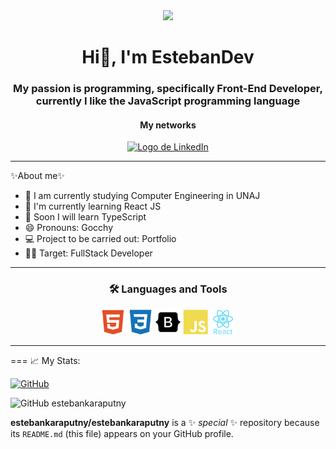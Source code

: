 <div id="header" align="center">
  <img src="https://media.giphy.com/media/zXmbOaTpbY6mA/giphy.gif" width="400" />
  <h1 align="center">Hi👋, I'm EstebanDev</h1>
  <h3 aling="center">My passion is programming, specifically Front-End Developer, currently I like the JavaScript programming language</h3>
</div>

<div align="center">
  <h4>My networks</h4>
  <a href="www.linkedin.com/in/esteban-karaputny" target="_blank">
    <img src="https://cdn3.iconfinder.com/data/icons/inficons/512/linkedin.png" width="25" height="25" alt="Logo de LinkedIn">
  </a>
</div>

---
✨About me✨

- 🔭 I am currently studying Computer Engineering in UNAJ
- 🌱 I'm currently learning React JS
- 🤔 Soon I will learn TypeScript
- 😄 Pronouns: Gocchy
- 💻 Project to be carried out: Portfolio
- 👨‍💻 Target: FullStack Developer

---

    
<div align="center">
     <h3>🛠 Languages and Tools</h3>
     <div>
        <img src="https://github.com/devicons/devicon/blob/master/icons/html5/html5-plain.svg" alt="Logo HTML" title="HTML5" width="40" height="40">
        <img src="https://github.com/devicons/devicon/blob/master/icons/css3/css3-plain.svg" alt="Logo CSS" title="CSS3" width="40" height="40">
        <img src="https://github.com/devicons/devicon/blob/master/icons/bootstrap/bootstrap-plain.svg" alt="Logo Bootstrap" title="Bootstrap" width="40"                     height="40">
        <img src="https://github.com/devicons/devicon/blob/master/icons/javascript/javascript-plain.svg" alt="Logo JavaScript" title="JavaScript" width="40"                 height="40">
        <img src="https://github.com/devicons/devicon/blob/master/icons/react/react-original-wordmark.svg" alt="Logo React" title="React" width="40"                         height="40">
        <!--
        <img src="#muypronto" alt="Logo TypeScript" title="" width="40" height="40">
        <img src="#muypronto" alt="Logo Test Front-End" title="" width="40" height="40">
        <img src="#muypronto" alt="Logo Vue.js" title="" width="40" height="40">
        -->
     </div>
</div>

---

=== 📈 My Stats:


[![GitHub](http://github-readme-streak-stats.herokuapp.com?user=estebankaraputny&theme=merko&hide_border=false&border_radius=5&date_format=j%20M%5B%20Y%5D)](https://git.io/streak-stats)

![GitHub estebankaraputny](https://github-readme-stats.vercel.app/api?username=estebankaraputny&show_icons=true&theme=merko&border_color=merko)

    
**estebankaraputny/estebankaraputny** is a ✨ _special_ ✨ repository because its `README.md` (this file) appears on your GitHub profile.

